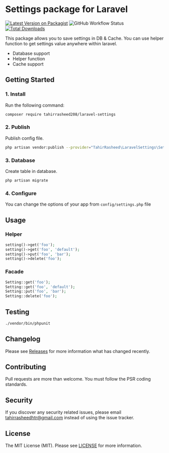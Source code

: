 # Settings package for Laravel

[![Latest Version on Packagist](https://img.shields.io/packagist/v/tahirrasheed208/laravel-settings.svg?style=flat-square)](https://packagist.org/packages/tahirrasheed208/laravel-settings)
![GitHub Workflow Status](https://img.shields.io/github/workflow/status/tahirrasheed208/laravel-settings/run-tests?label=tests)
[![Total Downloads](https://img.shields.io/packagist/dt/tahirrasheed208/laravel-settings.svg?style=flat-square)](https://packagist.org/packages/tahirrasheed208/laravel-settings)

This package allows you to save settings in DB & Cache. You can use helper function to get settings value anywhere within laravel.

* Database support
* Helper function
* Cache support

## Getting Started

### 1. Install

Run the following command:

```bash
composer require tahirrasheed208/laravel-settings
```

### 2. Publish

Publish config file.

```bash
php artisan vendor:publish --provider="TahirRasheed\LaravelSettings\SettingsServiceProvider" --tag=config
```

### 3. Database

Create table in database.

```bash
php artisan migrate
```

### 4. Configure

You can change the options of your app from `config/settings.php` file

## Usage

### Helper

```php
setting()->get('foo');
setting()->get('foo', 'default');
setting()->put('foo', 'bar');
setting()->delete('foo');
```

### Facade

```php
Setting::get('foo');
Setting::get('foo', 'default');
Setting::put('foo', 'bar');
Setting::delete('foo');
```

## Testing

```bash
./vendor/bin/phpunit
```

## Changelog

Please see [Releases](../../releases) for more information what has changed recently.

## Contributing

Pull requests are more than welcome. You must follow the PSR coding standards.

## Security

If you discover any security related issues, please email tahirrasheedhtr@gmail.com instead of using the issue tracker.

## License

The MIT License (MIT). Please see [LICENSE](LICENSE.md) for more information.
